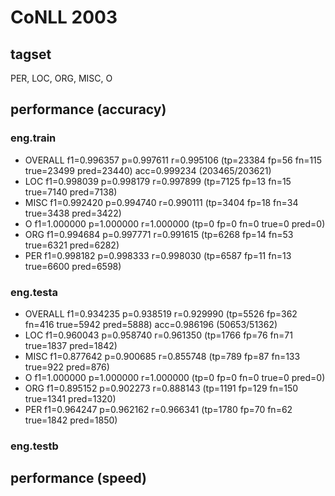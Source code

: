 # CoNLL 2003

## tagset
PER, LOC, ORG, MISC, O

## performance (accuracy)
### eng.train

* OVERALL  f1=0.996357 p=0.997611 r=0.995106 (tp=23384 fp=56 fn=115 true=23499 pred=23440) acc=0.999234 (203465/203621)
* LOC      f1=0.998039 p=0.998179 r=0.997899 (tp=7125 fp=13 fn=15 true=7140 pred=7138)
* MISC     f1=0.992420 p=0.994740 r=0.990111 (tp=3404 fp=18 fn=34 true=3438 pred=3422)
* O        f1=1.000000 p=1.000000 r=1.000000 (tp=0 fp=0 fn=0 true=0 pred=0)
* ORG      f1=0.994684 p=0.997771 r=0.991615 (tp=6268 fp=14 fn=53 true=6321 pred=6282)
* PER      f1=0.998182 p=0.998333 r=0.998030 (tp=6587 fp=11 fn=13 true=6600 pred=6598)

### eng.testa

* OVERALL  f1=0.934235 p=0.938519 r=0.929990 (tp=5526 fp=362 fn=416 true=5942 pred=5888) acc=0.986196 (50653/51362)
* LOC      f1=0.960043 p=0.958740 r=0.961350 (tp=1766 fp=76 fn=71 true=1837 pred=1842)
* MISC     f1=0.877642 p=0.900685 r=0.855748 (tp=789 fp=87 fn=133 true=922 pred=876)
* O        f1=1.000000 p=1.000000 r=1.000000 (tp=0 fp=0 fn=0 true=0 pred=0)
* ORG      f1=0.895152 p=0.902273 r=0.888143 (tp=1191 fp=129 fn=150 true=1341 pred=1320)
* PER      f1=0.964247 p=0.962162 r=0.966341 (tp=1780 fp=70 fn=62 true=1842 pred=1850)

### eng.testb

## performance (speed)
